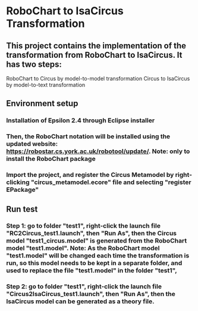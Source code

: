 # RoboChart to IsaCircus Transformation

## This project contains the implementation of the transformation from RoboChart to IsaCircus. It has two steps:
RoboChart to Circus by model-to-model transformation
Circus to IsaCircus by model-to-text transformation

## Environment setup
### Installation of Epsilon 2.4 through Eclipse installer
### Then, the RoboChart notation will be installed using the updated website: https://robostar.cs.york.ac.uk/robotool/update/. Note: only to install the RoboChart package
### Import the project, and register the Circus Metamodel by right-clicking "circus_metamodel.ecore" file and selecting "register EPackage"

## Run test
### Step 1: go to folder "test1", right-click the launch file "RC2Circus_test1.launch", then "Run As", then the Circus model "test1_circus.model" is generated from the RoboChart model "test1.model". Note: As the RoboChart model "test1.model" will be changed each time the transformation is run, so this model needs to be kept in a separate folder, and used to replace the file "test1.model" in the folder "test1",
### Step 2: go to folder "test1", right-click the launch file "Circus2IsaCircus_test1.launch", then "Run As", then the IsaCircus model can be generated as a theory file.

